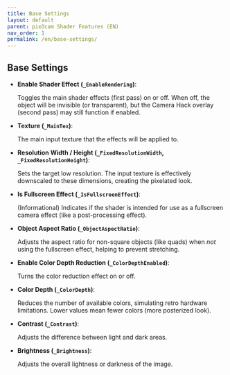 ```yaml
---
title: Base Settings
layout: default
parent: pixOcam Shader Features (EN)
nav_order: 1
permalink: /en/base-settings/
---
```


## Base Settings

*   **Enable Shader Effect (`_EnableRendering`)**:

    Toggles the main shader effects (first pass) on or off. When off, the object will be invisible (or transparent), but the Camera Hack overlay (second pass) may still function if enabled.
*   **Texture (`_MainTex`)**:

    The main input texture that the effects will be applied to.
*   **Resolution Width / Height (`_FixedResolutionWidth`, `_FixedResolutionHeight`)**:

    Sets the target low resolution. The input texture is effectively downscaled to these dimensions, creating the pixelated look.
*   **Is Fullscreen Effect (`_IsFullscreenEffect`)**:

    (Informational) Indicates if the shader is intended for use as a fullscreen camera effect (like a post-processing effect).
*   **Object Aspect Ratio (`_ObjectAspectRatio`)**:

    Adjusts the aspect ratio for non-square objects (like quads) when *not* using the fullscreen effect, helping to prevent stretching.
*   **Enable Color Depth Reduction (`_ColorDepthEnabled`)**:

    Turns the color reduction effect on or off.
*   **Color Depth (`_ColorDepth`)**:

    Reduces the number of available colors, simulating retro hardware limitations. Lower values mean fewer colors (more posterized look).
*   **Contrast (`_Contrast`)**:

    Adjusts the difference between light and dark areas.
*   **Brightness (`_Brightness`)**:

    Adjusts the overall lightness or darkness of the image. 
